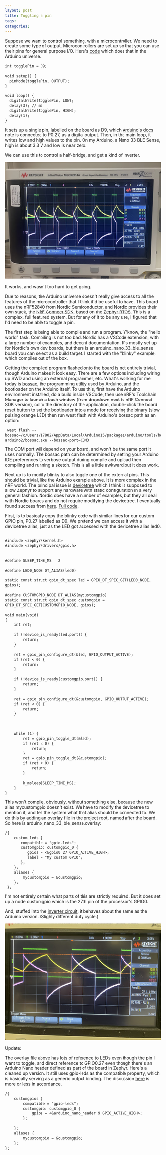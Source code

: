 ```yaml
---
layout: post
title: Toggling a pin
tags: 
categories: 
---
```


Suppose we want to control something, with a microcontroller. We need to create some type of output. Microcontrollers are set up so that you can use their pins for general purpose I/O. Here's [code](https://gist.github.com/dridgway/c9108568d1858f7033dee75541bd6a14) which does that in the Arduino universe.

```
int togglePin = D9;

void setup() {
  pinMode(togglePin, OUTPUT); 
}

void loop() {
  digitalWrite(togglePin, LOW); 
  delay(3); // ms
  digitalWrite(togglePin, HIGH); 
  delay(1);                      
}
```

It sets up a single pin, labelled on the board as D9, which [Arduino's docs](https://docs.arduino.cc/hardware/nano-33-ble-sense-rev2) note is connected to P0.27, as a digital output. Then, in the main loop, it writes low and high values to the pin. On my Arduino, a Nano 33 BLE Sense, high is about 3.3 V and low is near zero.

We can use this to control a half-bridge, and get a kind of inverter.

![inverter trace](/assets/scope-20230807.jpg)

It works, and wasn't too hard to get going.

Due to reasons, the Arduino universe doesn't really give access to all the features of the microcontroller that I think it'd be useful to have. This board uses the nRF52840 from Nordic Semiconductor, and Nordic provides their own stack, the [NRF Connect SDK](https://www.nordicsemi.com/Products/Development-software/nRF-Connect-SDK), based on the [Zephyr RTOS](https://zephyrproject.org/). This is a complex, full featured system. But for any of it to be any use, I figured that I'd need to be able to toggle a pin.

The first step is being able to compile and run a program. Y'know, the "hello world" task. Compiling is not too bad. Nordic has a VSCode extension, with a large number of examples, and decent documentation. It's mostly set up for Nordic's own dev boards, but there is an arduino_nano_33_ble_sense board you can select as a build target. I started with the "blinky" example, which compiles out of the box.

Getting the compiled program flashed onto the board is not entirely trivial, though Arduino makes it look easy. There are a few options including wiring up SWD and using an external programmer, etc. What's working for me today is [bossac](https://www.shumatech.com/web/products/bossa), the programming utility used by Arduino, and the bootloader on the Arduino itself. To use this, first have the Arduino environment installed, do a build inside VSCode, then use nRF's Toolchain Manager to launch a bash window (from dropdown next to nRF Connect SDK version), cd to the directory of the application, double-click the board reset button to set the bootloader into a mode for receiving the binary (slow pulsing orange LED) then run west flash with Arduino's bossac path as an option:

```
 west flash --bossac=/c/Users/17802/AppData/Local/Arduino15/packages/arduino/tools/bossac/1.9.1-arduino2/bossac.exe --bossac-port=COM3

```
The COM port will depend on your board, and won't be the same port it uses normally.
The bossac path can be determined by setting your Arduino IDE preferences to verbose output during compile and upload then compiling and running a sketch. This is all a little awkward but it does work.

Next up is to modify blinky to also toggle one of the external pins. This should be trivial, like the Arduino example above. It is more complex in the nRF world. The principal issue is [devicetree](https://docs.zephyrproject.org/latest/build/dts/index.html) which I think is supposed to allow Zephyr to support any hardware with static configuration in a very general fashion. Nordic does have a number of examples, but they all deal with Nordic boards and do not require modifying the devicetree. I eventually found success from [here](https://devzone.nordicsemi.com/f/nordic-q-a/101817/gpio-overlays). [Full code](https://gist.github.com/dridgway/c9029a3391797e1d297075ef69f54dd1). 



First, is to basically copy the blinky code with similar lines for our custom GPIO pin, P0.27 labelled as D9. We pretend we can access it with a devicetree alias, just as the LED got accessed with the devicetree alias led0.

```

#include <zephyr/kernel.h>
#include <zephyr/drivers/gpio.h>


#define SLEEP_TIME_MS   2

#define LED0_NODE DT_ALIAS(led0)

static const struct gpio_dt_spec led = GPIO_DT_SPEC_GET(LED0_NODE, gpios);

#define CUSTOMGPIO_NODE DT_ALIAS(mycustomgpio)
static const struct gpio_dt_spec customgpio = GPIO_DT_SPEC_GET(CUSTOMGPIO_NODE, gpios);

void main(void)
{
	int ret;

	if (!device_is_ready(led.port)) {
		return;
	}

	ret = gpio_pin_configure_dt(&led, GPIO_OUTPUT_ACTIVE);
	if (ret < 0) {
		return;
	}

	if (!device_is_ready(customgpio.port)) {
		return;
	}

	ret = gpio_pin_configure_dt(&customgpio, GPIO_OUTPUT_ACTIVE);
	if (ret < 0) {
		return;
	}



	while (1) {
		ret = gpio_pin_toggle_dt(&led);
		if (ret < 0) {
			return;
		}
		ret = gpio_pin_toggle_dt(&customgpio);
		if (ret < 0) {
			return;
		}

		k_msleep(SLEEP_TIME_MS);
	}
}
```

This won't compile, obviously, without something else, because the new alias mycustomgpio doesn't exist. We have to modify the devicetree to mention it, and tell the system what that alias should be connected to. We do this by adding an overlay file in the project root, named after the board. So here is arduino_nano_33_ble_sense.overlay:


```
/{
	custom_leds {
 	   compatible = "gpio-leds";
	   customgpio: customgpio_0 {
		  gpios = <&gpio0 27 GPIO_ACTIVE_HIGH>;
		  label = "My custom GPIO";
	   };
	};
	aliases {
		mycustomgpio = &customgpio;
	};
 };
```

I'm not entirely certain what parts of this are strictly required. But it does set up a node customgpio which is the 27th pin of the processor's GPIO0.

And, stuffed into the [inverter circuit](/2023/08/09/hb-inverter.html), it behaves about the same as the Arduino version. (Slighly different duty cycle.)

![scope trace](/assets/scope-nrf-20230807.jpg)

Update:

The overlay file above has lots of reference to LEDs even though the pin I want to toggle, and direct reference to GPIO0.27 even though there's an Arduino Nano header defined as part of the board in Zephyr. Here's a cleaned up version. It still uses gpio-leds as the compatible property, which is basically serving as a generic output binding. The discussion [here](https://devzone.nordicsemi.com/f/nordic-q-a/87298/proper-use-of-dts-files-to-describe-gpios-in-zephyr) is more or less in accordance.

```
/{
	customgpios {
		compatible = "gpio-leds";
		customgpio: customgpio_0 {
			gpios = <&arduino_nano_header 9 GPIO_ACTIVE_HIGH>;
		};
	
	};
	aliases {
		mycustomgpio = &customgpio;
	};
};
```



